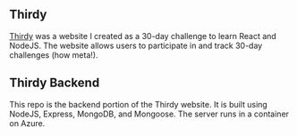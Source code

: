 ## Thirdy

[Thirdy](https://www.Thirdy.app) was a website I created as a 30-day challenge to learn React and NodeJS. The website allows users to participate in and track 30-day challenges (how meta!).

## Thirdy Backend

This repo is the backend portion of the Thirdy website. It is built using NodeJS, Express, MongoDB, and Mongoose. The server runs in a container on Azure.
